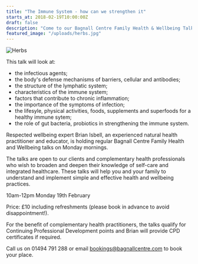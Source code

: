 ```yaml
---
title: "The Immune System - how can we strengthen it"
starts_at: 2018-02-19T10:00:00Z
draft: false
description: "Come to our Bagnall Centre Family Health & Wellbeing Talk at 10am-12pm on Monday 19th February"
featured_image: "/uploads/herbs.jpg"
---
```


![Herbs](/uploads/herbs.jpg)

This talk will look at:

- the infectious agents;
- the body's defense mechanisms of barriers, cellular and antibodies;
- the structure of the lymphatic system; 
- characteristics of the immune system;
- factors that contribute to chronic inflammation;
- the importance of the symptoms of infection;
- the lifesyle, physical activities, foods, supplements and superfoods for a healthy immune sytem;
- the role of gut bacteria, probiotics in strengthening the immune system. 

Respected wellbeing expert Brian Isbell, an experienced natural health practitioner and educator, is holding regular Bagnall Centre Family Health and Wellbeing talks on Monday mornings.
 
The talks are open to our clients and complementary health professionals who wish to broaden and deepen their knowledge of self-care and integrated healthcare. These talks will help you and your family to understand and implement simple and effective health and wellbeing practices.
 
10am-12pm Monday 19th February 
 
Price: £10 including refreshments (please book in advance to avoid disappointment!).
 
For the benefit of complementary health practitioners, the talks qualify for Continuing Professional Development points and Brian will provide CPD certificates if required.
 
Call us on 01494 791 288 or email bookings@bagnallcentre.com to book your place.